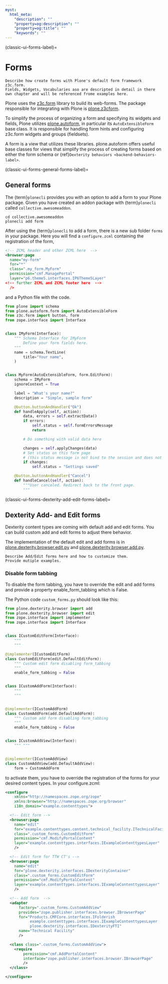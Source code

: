 ```yaml
---
myst:
  html_meta:
    "description": ""
    "property=og:description": ""
    "property=og:title": ""
    "keywords": ""
---
```


(classic-ui-forms-label)=

# Forms

```{todo}
Describe how create forms with Plone's default form framework z3c.form.
Fields, Widgets, Vocabularies aso are descripted in detail in there own chapter and will be referenced frome examples here.
```


Plone uses the [z3c.form](http://pythonhosted.org/z3c.form) library to build its web-forms.
The package responsible for integrating with Plone is [plone.z3cform](http://http://github/plone//plone.z3cform).

To simplify the process of organizing a form and specifying its widgets and fields, Plone utilizes [plone.autoform](http://github/plone/plone.autoform), in particular its `AutoExtensibleForm` base class.
It is responsible for handling form hints and configuring  z3c.form widgets and groups (fieldsets).

A form is a view that utilizes these libraries.
plone.autoform offers useful base classes for views that simplify the process of creating forms based on either the form schema or {ref}`Dexterity behaviors <backend-behaviors-label>`.


(classic-ui-forms-general-forms-label)=
## General forms

The {term}`plonecli` provides you with an option to add a form to your Plone package.
Given you have created an addon package with {term}`plonecli` called `collective.awesomeaddon`.

```shell
cd collective.awesomeaddon
plonecli add form
```

After using the {term}`plonecli` to add a form, there is a new sub folder `forms` in your package.
Here you will find a `configure.zcml` containing the registration of the form,

```xml
<!-- ZCML header and other ZCML here  -->
<browser:page
  name="my-form"
  for="*"
  class=".my_form.MyForm"
  permission="cmf.ManagePortal"
  layer="p6.theme5.interfaces.IP6Theme5Layer"
<!-- further ZCML and ZCML footer here  -->
  />
```

and a Python file with the code.

```python
from plone import schema
from plone.autoform.form import AutoExtensibleForm
from z3c.form import button, form
from zope.interface import Interface


class IMyForm(Interface):
    """ Schema Interface for IMyForm
        Define your form fields here.
    """
    name = schema.TextLine(
        title="Your name",
    )


class MyForm(AutoExtensibleForm, form.EditForm):
    schema = IMyForm
    ignoreContext = True

    label = "What's your name?"
    description = "Simple, sample form"

    @button.buttonAndHandler("Ok")
    def handleApply(self, action):
        data, errors = self.extractData()
        if errors:
            self.status = self.formErrorsMessage
            return

        # Do something with valid data here

        changes = self.applyChanges(data)
        # Set status on this form page
        # (this status message is not bind to the session and does not go thru redirects)
        if changes:
            self.status = "Settings saved"

    @button.buttonAndHandler("Cancel")
    def handleCancel(self, action):
        """User canceled. Redirect back to the front page.
        """

```


(classic-ui-forms-dexterity-add-edit-forms-label)=
## Dexterity Add- and Edit forms

Dexterity content types are coming with default add and edit forms.
You can build custom add and edit forms to adjust there behavior.

The implementation of the default edit and add forms is in [plone.dexterity.browser.edit.py](https://github.com/plone/plone.dexterity/blob/master/plone/dexterity/browser/edit.py) and [plone.dexterity.browser.add.py](https://github.com/plone/plone.dexterity/blob/master/plone/dexterity/browser/add.py).




```{todo}
Describe Add/Edit forms here and how to customize them.
Provide mutiple examples.
```


### Disable form tabbing

To disable the form tabbing, you have to override the edit and add forms and provide a property enable_form_tabbing which is False.

The Python code `custom_forms.py` should look like this:

```python
from plone.dexterity.browser import add
from plone.dexterity.browser import edit
from zope.interface import implementer
from zope.interface import Interface


class ICustomEditForm(Interface):
    """
    """

@implementer(ICustomEditForm)
class CustomEditForm(edit.DefaultEditForm):
    """ Custom edit form disabling form_tabbing
    """
    enable_form_tabbing = False


class ICustomAddForm(Interface):
    """
    """


@implementer(ICustomAddForm)
class CustomAddForm(add.DefaultAddForm):
    """ Custom add form disabling form_tabbing
    """
    enable_form_tabbing = False


class ICustomAddView(Interface):
    """ """


@implementer(ICustomAddView)
class CustomAddView(add.DefaultAddView):
    form = CustomAddForm

```

to activate them, you have to override the registration of the forms for your desired content types.
In your configure.zcml:

```xml
<configure
    xmlns="http://namespaces.zope.org/zope"
    xmlns:browser="http://namespaces.zope.org/browser"
    i18n_domain="example.contenttypes">

  <!-- Edit form -->
  <browser:page
    name="edit"
    for="example.contenttypes.content.technical_facility.ITechnicalFacility"
    class=".custom_forms.CustomEditForm"
    permission="cmf.ModifyPortalContent"
    layer="example.contenttypes.interfaces.IExampleContenttypesLayer"
    />

  <!-- Edit form for TTW CT's -->
  <browser:page
    name="edit"
    for="plone.dexterity.interfaces.IDexterityContainer"
    class=".custom_forms.CustomEditForm"
    permission="cmf.ModifyPortalContent"
    layer="example.contenttypes.interfaces.IExampleContenttypesLayer"
    />

  <!-- Add form  -->
  <adapter
      factory=".custom_forms.CustomAddView"
      provides="zope.publisher.interfaces.browser.IBrowserPage"
      for="Products.CMFCore.interfaces.IFolderish
           example.contenttypes.interfaces.IExampleContenttypesLayer
           plone.dexterity.interfaces.IDexterityFTI"
      name="Technical Facility"
      />

  <class class=".custom_forms.CustomAddView">
    <require
        permission="cmf.AddPortalContent"
        interface="zope.publisher.interfaces.browser.IBrowserPage"
        />
  </class>

</configure>
```

